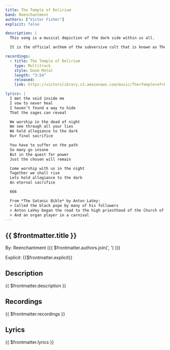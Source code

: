 ```yaml
---
title: The Temple of Delirium
band: Reenchantment
authors: ["Victor Fisher"]
explicit: false

description: |
  This song is a musical depiction of the dark side within us all.

  It is the official anthem of the subversive cult that is known as The Shadow Work Society.

recordings:
  - title: The Temple of Delirium
    type: Multitrack  
    style: Doom Metal
    length: "3:54"
    released: 
    link: https://victorslibrary.s3.amazonaws.com/music/The+Temple+of+Delirium/The+Temple+of+Delirium.mp3

lyrics: |
  I met the void inside me
  I vow to never heal
  I haven’t found a way to hide
  That the sages can reveal

  We worship in the dead of night
  We see through all your lies
  We hold allegiance to the dark
  Our final sacrifice

  You have to suffer on the path
  So many go insane
  But in the quest for power
  Just the chosen will remain

  Come worship with us in the night
  Together we shall rise
  Lets hold allegiance to the dark
  An eternal sacrifice

  666

  From *The Satanic Bible* by Anton LaVey:
  > Called the black pope by many of his followers
  > Anton LaVey began the road to the high priesthood of the Church of Satan when he was only 16 years old
  > And an organ player in a carnival
---
```


## {{ $frontmatter.title }}

By: <g-link to="/band/reenchantment">Reenchantment</g-link> ({{ $frontmatter.authors.join(', ') }})

Explicit: {{$frontmatter.explicit}}

## Description

<vue-markdown>{{ $frontmatter.description }}</vue-markdown>

## Recordings

{{ $frontmatter.recordings }}

## Lyrics

<vue-markdown>{{ $frontmatter.lyrics }}</vue-markdown>
